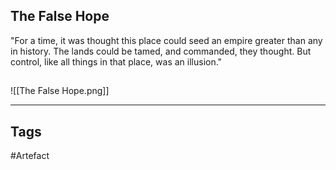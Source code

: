 ## The False Hope
"For a time, it was thought this place could seed an empire
greater than any in history.
The lands could be tamed, and commanded, they thought.
But control, like all things in that place, was an illusion."
## 
![[The False Hope.png]]

---
## Tags
#Artefact